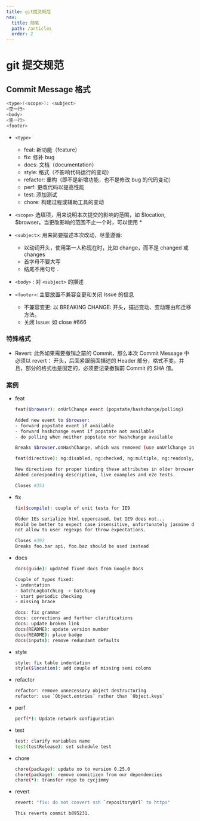 ```yaml
---
title: git提交规范
nav:
  title: 随笔
  path: /articles
  order: 2
---
```


# git 提交规范

## Commit Message 格式

```bash
<type>(<scope>): <subject>
<空一行>
<body>
<空一行>
<footer>
```

- `<type>`

  - feat: 新功能（feature）
  - fix: 修补 bug
  - docs: 文档（documentation）
  - style: 格式（不影响代码运行的变动）
  - refactor: 重构（即不是新增功能，也不是修改 bug 的代码变动）
  - perf: 更改代码以提高性能
  - test: 添加测试
  - chore: 构建过程或辅助工具的变动

- `<scope>` 选填项，用来说明本次提交的影响的范围，如 $location, $browser。当更改影响的范围不止一个时，可以使用 \*

- `<subject>`: 用来简要描述本次改动，尽量遵循:

  - 以动词开头，使用第一人称现在时，比如 change，而不是 changed 或 changes
  - 首字母不要大写
  - 结尾不用句号 .

- `<body>` : 对 `<subject>` 的描述

- `<footer>`: 主要放置不兼容变更和关闭 Issue 的信息
  - 不兼容变更: 以 BREAKING CHANGE: 开头，描述变动、变动理由和迁移方法。
  - 关闭 Issue: 如 close #666

### 特殊格式

- Revert: 此外如果需要撤销之前的 Commit，那么本次 Commit Message 中必须以 revert： 开头，后面紧跟前面描述的 Header 部分，格式不变。并且，<body>部分的格式也是固定的，必须要记录撤销前 Commit 的 SHA 值。

### 案例

- feat

  ```bash
  feat($browser): onUrlChange event (popstate/hashchange/polling)

  Added new event to $browser:
  - forward popstate event if available
  - forward hashchange event if popstate not available
  - do polling when neither popstate nor hashchange available

  Breaks $browser.onHashChange, which was removed (use onUrlChange instead)
  ```

  ```bash
  feat(directive): ng:disabled, ng:checked, ng:multiple, ng:readonly, ng:selected

  New directives for proper binding these attributes in older browsers (IE).
  Added coresponding description, live examples and e2e tests.

  Closes #351
  ```

- fix

  ```bash
  fix($compile): couple of unit tests for IE9

  Older IEs serialize html uppercased, but IE9 does not...
  Would be better to expect case insensitive, unfortunately jasmine does
  not allow to user regexps for throw expectations.

  Closes #392
  Breaks foo.bar api, foo.baz should be used instead
  ```

* docs

  ```bash
  docs(guide): updated fixed docs from Google Docs

  Couple of typos fixed:
  - indentation
  - batchLogbatchLog -> batchLog
  - start periodic checking
  - missing brace
  ```

  ```bash
  docs: fix grammar
  docs: corrections and further clarifications
  docs: update broken link
  docs(README): update version number
  docs(README): place badge
  docs(inputs): remove redundant defaults
  ```

* style

  ```bash
  style: fix table indentation
  style($location): add couple of missing semi colons
  ```

* refactor

  ```bash
  refactor: remove unnecessary object destructuring
  refactor: use `Object.entries` rather than `Object.keys`
  ```

* perf

  ```bash
  perf(*): Update network configuration
  ```

* test

  ```bash
  test: clarify variables name
  test(testRelease): set schedule test
  ```

* chore

  ```bash
  chore(package): update xo to version 0.25.0
  chore(package): remove commitizen from our dependencies
  chore(*): transfer repo to cycjimmy
  ```

* revert

  ```bash
  revert: "fix: do not convert ssh `repositoryUrl` to https"

  This reverts commit b895231.
  ```
